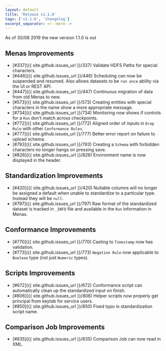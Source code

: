 ```yaml
---
layout: default
title: 'Release v1.1.0'
tags: ['v1.1.0', 'changelog']
excerpt_separator: <!--more-->
---
```

As of 30/08 2019 the new version 1.1.0 is out
<!--more-->

## Menas Improvements
- [#337]({{ site.github.issues_url }}/337) Validate HDFS Paths for special characters.
- [#446]({{ site.github.issues_url }}/446) Scheduling can now be suspended and resumed. Also allows datasets to be `run once` ability via the UI or REST API.
- [#447]({{ site.github.issues_url }}/447) Continuous migration of data from old Menas to new.
- [#573]({{ site.github.issues_url }}/573) Creating entities with special characters in the name show a more appropriate message.
- [#734]({{ site.github.issues_url }}/734) Monitoring now shows if controls for a `Run` don't match across checkpoints.
- [#772]({{ site.github.issues_url }}/772) Aligned order of inputs in `Drop Rule` with other `Conformance Rules`.
- [#777]({{ site.github.issues_url }}/777) Better error report on failure to upload schema.
- [#793]({{ site.github.issues_url }}/793) Creating a `Schema` with forbidden characters no longer hangs on pressing save.
- [#826]({{ site.github.issues_url }}/826) Environment name is now displayed in the header.

## Standardization Improvements
- [#420]({{ site.github.issues_url }}/420) Nullable columns will no longer be assigned a default when unable to standardize to a particular type. Instead they will be `null`.
- [#797]({{ site.github.issues_url }}/797) Raw format of the standardized dataset is tracked in `_INFO` file and available in the `Run` information in Menas.

## Conformance Improvements
- [#770]({{ site.github.issues_url }}/770) Casting to `Timestamp` now has validation.
- [#773]({{ site.github.issues_url }}/773) `Negation Rule` now applicable to `Boolean` type (not just `Numeric` types).

## Scripts Improvements
- [#672]({{ site.github.issues_url }}/672) Conformance script can automatically clean up the standardized input on finish.
- [#806]({{ site.github.issues_url }}/806) Helper scripts now properly get principal from keytab for service users.
- [#850]({{ site.github.issues_url }}/850) Fixed typo in standardization script name.

## Comparison Job Improvements
- [#835]({{ site.github.issues_url }}/835) Comparison Job can now read in XML.

